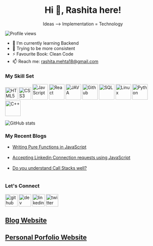 <h1 align="center">Hi 👋, Rashita here!</h1>
<p align="center">Ideas --> Implementation = Technology</p>

![Profile views](https://gpvc.arturio.dev/Rashita123) 
- 🌱 I’m currently learning Backend <br>
- 🤔 Trying to be more consistent <br>
- ⚡ Favourite Book: Clean Code<br>
- 📫 Reach me: rashita.mehta18@gmail.com

### My Skill Set<br>
<img src='https://www.svgrepo.com/show/197982/html.svg' alt='HTML5' height='40'>     <img src='https://www.svgrepo.com/show/303481/css-3-logo.svg' alt='CSS3' height='40'>     <img src='https://www.svgrepo.com/show/303206/javascript-logo.svg' alt='JavScript' height='50'>     <img src='https://www.svgrepo.com/show/303500/react-1-logo.svg' alt='React' height='50'>    <img src='https://www.svgrepo.com/show/32690/java.svg' alt='JAVA' height='50'>     <img src='https://www.svgrepo.com/show/217753/github.svg' alt='Github' height='50'>     <img src='https://www.svgrepo.com/show/303251/mysql-logo.svg' alt='SQL' height='50'>     <img src='https://www.svgrepo.com/show/184138/linux.svg' alt='Linux' height='50'>     <img src='https://seeklogo.com/images/P/python-logo-A32636CAA3-seeklogo.com.png' alt='Python' height='50'>     <img src='https://img.icons8.com/color/2x/c-plus-plus-logo.png' alt='C++' height='50'> 



 

![GitHub stats](https://github-readme-stats.vercel.app/api?username=Rashita123&show_icons=true)  

 ### My Recent Blogs
 <ul>
 <li><a href="https://rashitamehta.hashnode.dev/functional-programming">Writing Pure Functions in JavaScript</li></br>
 <li><a href="https://rashitamehta.hashnode.dev/accepting-linkedin-connection-requests-using-javascript">Accepting Linkedin Connection requests using JavaScript</a></li><br>
 <li><a href="https://rashitamehta.hashnode.dev/do-you-understand-call-stacks-well">Do you understand Call Stacks well?</a></li><br>
</ul>

### Let's Connect
[<img src='https://www.svgrepo.com/show/217753/github.svg' alt='github' height='40'>](https://github.com/Rashita123)  [<img src='https://seeklogo.com/images/H/hashnode-logo-B114767E70-seeklogo.com.png' alt='dev' height='40'>](https://rashitamehta.hashnode.dev)  [<img src='https://www.svgrepo.com/show/217760/linkedin.svg' alt='linkedin' height='40'>](https://www.linkedin.com/in/rashita-mehta-350346197/)  [<img src='https://www.svgrepo.com/show/183608/twitter.svg' alt='twitter' height='40'>](https://twitter.com/https://twitter.com/rashitamehta) 

<a href="https://rashitamehta.hashnode.dev"><h2>Blog Website</h2></a>

<a href="https://rashitamehta.netlify.app"><h2>Personal Porfolio Website</h2></a>



